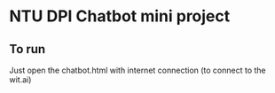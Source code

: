 # NTU DPI Chatbot mini project

## To run
Just open the chatbot.html with internet connection (to connect to the wit.ai)
